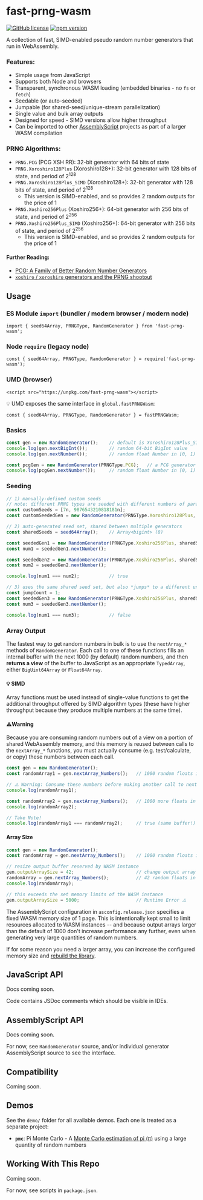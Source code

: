 # fast-prng-wasm
[![GitHub license](https://img.shields.io/badge/license-MIT-blue.svg)](https://github.com/themattspiral/fast-prng-wasm/blob/main/LICENSE.md) [![npm version](https://img.shields.io/npm/v/fast-prng-wasm.svg?style=flat)](https://www.npmjs.com/package/fast-prng-wasm)

A collection of fast, SIMD-enabled pseudo random number generators that run in WebAssembly.

### Features:
- Simple usage from JavaScript
- Supports both Node and browsers
- Transparent, synchronous WASM loading (embedded binaries - no `fs` or `fetch`)
- Seedable (or auto-seeded)
- Jumpable (for shared-seed/unique-stream parallelization)
- Single value and bulk array outputs
- Designed for speed - SIMD versions allow higher throughput
- Can be imported to other [AssemblyScript](https://www.assemblyscript.org/) projects as part of a larger WASM compilation

### PRNG Algorithms:
- `PRNG.PCG` (PCG XSH RR): 32-bit generator with 64 bits of state
- `PRNG.Xoroshiro128Plus` (Xoroshiro128+): 32-bit generator with 128 bits of state, and period of 2<sup>128</sup>
- `PRNG.Xoroshiro128Plus_SIMD` (Xoroshiro128+): 32-bit generator with 128 bits of state, and period of 2<sup>128</sup>
  - This version is SIMD-enabled, and so provides 2 random outputs for the price of 1
- `PRNG.Xoshiro256Plus` (Xoshiro256+): 64-bit generator with 256 bits of state, and period of 2<sup>256</sup>
- `PRNG.Xoshiro256Plus_SIMD` (Xoshiro256+): 64-bit generator with 256 bits of state, and period of 2<sup>256</sup>
  - This version is SIMD-enabled, and so provides 2 random outputs for the price of 1

#### Further Reading:
- [PCG: A Family of Better Random Number Generators](https://www.pcg-random.org)
- [`xoshiro` / `xoroshiro` generators and the PRNG shootout](https://prng.di.unimi.it/)

## Usage

### ES Module `import` (bundler / modern browser / modern node)
 `import { seed64Array, PRNGType, RandomGenerator } from 'fast-prng-wasm';`

### Node `require` (legacy node)
`const { seed64Array, PRNGType, RandomGenerator } = require('fast-prng-wasm');`

### UMD (browser)
`<script src="https://unpkg.com/fast-prng-wasm"></script>`

💡 UMD exposes the same interface in `global.fastPRNGWasm`:

`const { seed64Array, PRNGType, RandomGenerator } = fastPRNGWasm;`

### Basics
``` js
const gen = new RandomGenerator();    // default is Xoroshiro128Plus_SIMD
console.log(gen.nextBigInt());        // random 64-bit BigInt value
console.log(gen.nextNumber());        // random float Number in [0, 1)

const pcgGen = new RandomGenerator(PRNGType.PCG);   // a PCG generator
console.log(pcgGen.nextNumber());     // random float Number in [0, 1)
```

### Seeding
``` js
// 1) manually-defined custom seeds
// note: different PRNG types are seeded with different numbers of parameters
const customSeeds = [7n, 9876543210818181n];
const customSeededGen = new RandomGenerator(PRNGType.Xoroshiro128Plus, customSeeds);

// 2) auto-generated seed set, shared between multiple generators
const sharedSeeds = seed64Array();    // Array<bigint> (8)

const seededGen1 = new RandomGenerator(PRNGType.Xoshiro256Plus, sharedSeeds);
const num1 = seededGen1.nextNumber();

const seededGen2 = new RandomGenerator(PRNGType.Xoshiro256Plus, sharedSeeds);
const num2 = seededGen2.nextNumber();

console.log(num1 === num2);           // true

// 3) uses the same shared seed set, but also *jumps* to a different unique stream
const jumpCount = 1;
const seededGen3 = new RandomGenerator(PRNGType.Xoshiro256Plus, sharedSeeds, jumpCount);
const num3 = seededGen3.nextNumber();

console.log(num1 === num3);           // false
```

### Array Output

The fastest way to get random numbers in bulk is to use the `nextArray_*` methods of `RandomGenerator`. Each call to one of these functions fills an internal buffer with the next 1000 (by default) random numbers, and then **returns a view** of the buffer to JavaScript as an appropriate `TypedArray`, either `BigUint64Array` or `Float64Array`.

#### 💡 SIMD
Array functions must be used instead of single-value functions to get the additional throughput offered by SIMD algorithm types (these have higher throughput because they produce multiple numbers at the same time).

#### ⚠️Warning
Because you are consuming random numbers out of a view on a portion of shared WebAssembly memory, and this memory is reused between calls to the `nextArray_*` functions, you must actually consume (e.g. test/calculate, or copy) these numbers between each call.

``` js
const gen = new RandomGenerator();
const randomArray1 = gen.nextArray_Numbers();   // 1000 random floats in [0, 1)

// ⚠️ Warning: Consume these numbers before making another call to nextArray_*
console.log(randomArray1);

const randomArray2 = gen.nextArray_Numbers();   // 1000 more floats in [0, 1)
console.log(randomArray2);

// Take Note!
console.log(randomArray1 === randomArray2);     // true (same buffer!)
```

#### Array Size
``` js
const gen = new RandomGenerator();
const randomArray = gen.nextArray_Numbers();    // 1000 random floats in [0, 1)

// resize output buffer reserved by WASM instance
gen.outputArraySize = 42;                       // change output array size
randomArray = gen.nextArray_Numbers();          // 42 random floats in [0, 1)
console.log(randomArray);

// this exceeds the set memory limits of the WASM instance
gen.outputArraySize = 5000;                     // Runtime Error ⚠️
```

The AssemblyScript configuration in `asconfig.release.json` specifies a fixed WASM memory size of 1 page. This is intentionally kept small to limit resources allocated to WASM instances -- and because output arrays larger than the default of 1000 don't increase performance any further, even when generating very large quantities of random numbers.

If for some reason you need a larger array, you can increase the configured memory size and [rebuild the library](#working-with-this-repo).










## JavaScript API
Docs coming soon.

Code contains JSDoc comments which should be visible in IDEs.


## AssemblyScript API
Docs coming soon.

For now, see `RandomGenerator` source, and/or individual generator AssemblyScript source to see the interface.


## Compatibility
Coming soon.


## Demos
See the `demo/` folder for all available demos. Each one is treated as a separate project:
- **`pmc`**: Pi Monte Carlo - A [Monte Carlo estimation of pi (π)](https://www.geeksforgeeks.org/estimating-value-pi-using-monte-carlo/) using a large quantity of random numbers


## Working With This Repo
Coming soon.

For now, see scripts in `package.json`.
